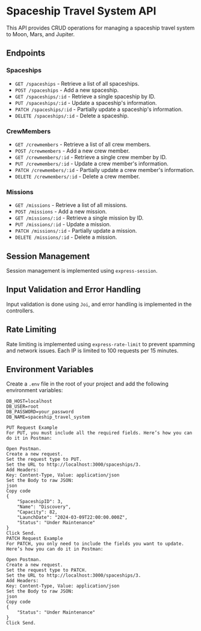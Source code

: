 # Spaceship Travel System API

This API provides CRUD operations for managing a spaceship travel system to Moon, Mars, and Jupiter.

## Endpoints

### Spaceships
- `GET /spaceships` - Retrieve a list of all spaceships.
- `POST /spaceships` - Add a new spaceship.
- `GET /spaceships/:id` - Retrieve a single spaceship by ID.
- `PUT /spaceships/:id` - Update a spaceship's information.
- `PATCH /spaceships/:id` - Partially update a spaceship's information.
- `DELETE /spaceships/:id` - Delete a spaceship.

### CrewMembers
- `GET /crewmembers` - Retrieve a list of all crew members.
- `POST /crewmembers` - Add a new crew member.
- `GET /crewmembers/:id` - Retrieve a single crew member by ID.
- `PUT /crewmembers/:id` - Update a crew member's information.
- `PATCH /crewmembers/:id` - Partially update a crew member's information.
- `DELETE /crewmembers/:id` - Delete a crew member.

### Missions
- `GET /missions` - Retrieve a list of all missions.
- `POST /missions` - Add a new mission.
- `GET /missions/:id` - Retrieve a single mission by ID.
- `PUT /missions/:id` - Update a mission.
- `PATCH /missions/:id` - Partially update a mission.
- `DELETE /missions/:id` - Delete a mission.

## Session Management
Session management is implemented using `express-session`.

## Input Validation and Error Handling
Input validation is done using `Joi`, and error handling is implemented in the controllers.

## Rate Limiting
Rate limiting is implemented using `express-rate-limit` to prevent spamming and network issues. Each IP is limited to 100 requests per 15 minutes.

## Environment Variables
Create a `.env` file in the root of your project and add the following environment variables:

```plaintext
DB_HOST=localhost
DB_USER=root
DB_PASSWORD=your_password
DB_NAME=spaceship_travel_system

PUT Request Example
For PUT, you must include all the required fields. Here’s how you can do it in Postman:

Open Postman.
Create a new request.
Set the request type to PUT.
Set the URL to http://localhost:3000/spaceships/3.
Add Headers:
Key: Content-Type, Value: application/json
Set the Body to raw JSON:
json
Copy code
{
    "SpaceshipID": 3,
    "Name": "Discovery",
    "Capacity": 82,
    "LaunchDate": "2024-03-09T22:00:00.000Z",
    "Status": "Under Maintenance"
}
Click Send.
PATCH Request Example
For PATCH, you only need to include the fields you want to update. Here’s how you can do it in Postman:

Open Postman.
Create a new request.
Set the request type to PATCH.
Set the URL to http://localhost:3000/spaceships/3.
Add Headers:
Key: Content-Type, Value: application/json
Set the Body to raw JSON:
json
Copy code
{
    "Status": "Under Maintenance"
}
Click Send.